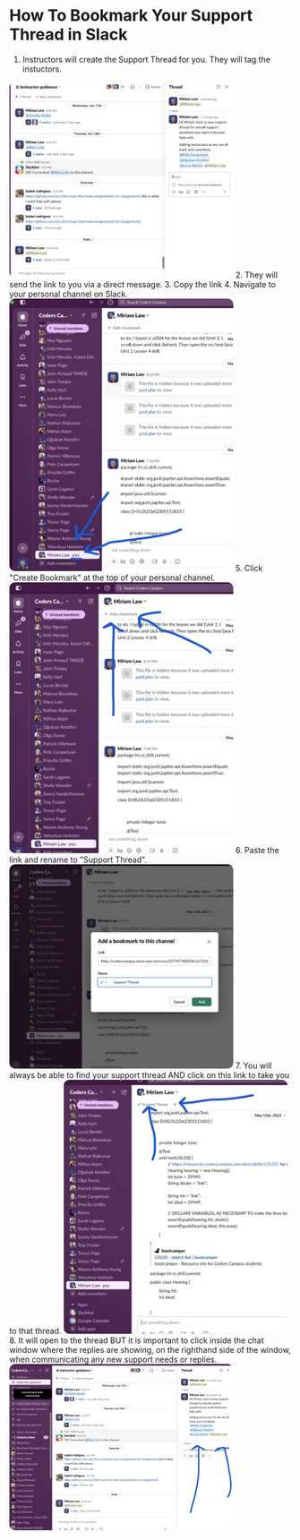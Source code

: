 # How To Bookmark Your Support Thread in Slack
1. Instructors will create the Support Thread for you. They will tag the instuctors. 
<img style="border-radius: 10px" width="400" alt="GitHub Desktop default" src="../images/InstructorGuidanceSupportThread1.png">
2. They will send the link to you via a direct message. 
3. Copy the link
4. Navigate to your personal channel on Slack.
<img style="border-radius: 10px" width="400" alt="GitHub Desktop default" src="../images/InstructorGuidanceSupportThread2.png">
5. Click "Create Bookmark" at the top of your personal channel. 
<img style="border-radius: 10px" width="400" alt="GitHub Desktop default" src="../images/InstructorGuidanceSupportThread3.png">
6. Paste the link and rename to "Support Thread". 
<img style="border-radius: 10px" width="400" alt="GitHub Desktop default" src="../images/InstructorGuidanceSupportThread4.png">
7. You will always be able to find your support thread AND click on this link to take you to that thread.
<img style="border-radius: 10px" width="400" alt="GitHub Desktop default" src="../images/InstructorGuidanceSupportThread6.png">
8. It will open to the thread BUT it is important to click inside the chat window where the replies are showing, on the righthand side of the window, when communicating any new support needs or replies.
<img style="border-radius: 10px" width="400" alt="GitHub Desktop default" src="../images/InstructorGuidanceSupportThread5.png">